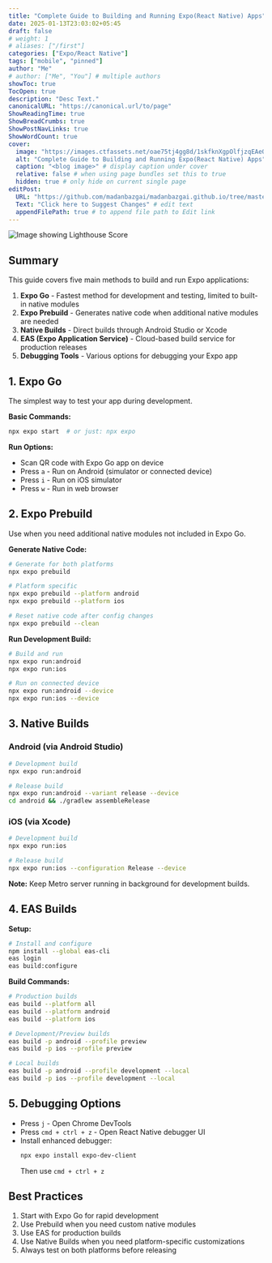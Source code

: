 ```yaml
---
title: "Complete Guide to Building and Running Expo(React Native) Apps"
date: 2025-01-13T23:03:02+05:45
draft: false
# weight: 1
# aliases: ["/first"]
categories: ["Expo/React Native"]
tags: ["mobile", "pinned"]
author: "Me"
# author: ["Me", "You"] # multiple authors
showToc: true
TocOpen: true
description: "Desc Text."
canonicalURL: "https://canonical.url/to/page"
ShowReadingTime: true
ShowBreadCrumbs: true
ShowPostNavLinks: true
ShowWordCount: true
cover:
  image: "https://images.ctfassets.net/oae75tj4gg8d/1skfknXgpOlfjzqEAeQDRG/662f837cc678d66eaa9214050fdfaa4b/expo-diagram1_compare_2x.png" # image path/url
  alt: "Complete Guide to Building and Running Expo(React Native) Apps" # alt text
  caption: "<blog image>" # display caption under cover
  relative: false # when using page bundles set this to true
  hidden: true # only hide on current single page
editPost:
  URL: "https://github.com/madanbazgai/madanbazgai.github.io/tree/master/content/posts/"
  Text: "Click here to Suggest Changes" # edit text
  appendFilePath: true # to append file path to Edit link
---
```


![Image showing Lighthouse Score](https://images.ctfassets.net/oae75tj4gg8d/1skfknXgpOlfjzqEAeQDRG/662f837cc678d66eaa9214050fdfaa4b/expo-diagram1_compare_2x.png)

## Summary

This guide covers five main methods to build and run Expo applications:

1. **Expo Go** - Fastest method for development and testing, limited to built-in native modules
2. **Expo Prebuild** - Generates native code when additional native modules are needed
3. **Native Builds** - Direct builds through Android Studio or Xcode
4. **EAS (Expo Application Service)** - Cloud-based build service for production releases
5. **Debugging Tools** - Various options for debugging your Expo app

## 1. Expo Go

The simplest way to test your app during development.

**Basic Commands:**

```bash
npx expo start  # or just: npx expo
```

**Run Options:**

- Scan QR code with Expo Go app on device
- Press `a` - Run on Android (simulator or connected device)
- Press `i` - Run on iOS simulator
- Press `w` - Run in web browser

## 2. Expo Prebuild

Use when you need additional native modules not included in Expo Go.

**Generate Native Code:**

```bash
# Generate for both platforms
npx expo prebuild

# Platform specific
npx expo prebuild --platform android
npx expo prebuild --platform ios

# Reset native code after config changes
npx expo prebuild --clean
```

**Run Development Build:**

```bash
# Build and run
npx expo run:android
npx expo run:ios

# Run on connected device
npx expo run:android --device
npx expo run:ios --device
```

## 3. Native Builds

### Android (via Android Studio)

```bash
# Development build
npx expo run:android

# Release build
npx expo run:android --variant release --device
cd android && ./gradlew assembleRelease
```

### iOS (via Xcode)

```bash
# Development build
npx expo run:ios

# Release build
npx expo run:ios --configuration Release --device
```

**Note:** Keep Metro server running in background for development builds.

## 4. EAS Builds

**Setup:**

```bash
# Install and configure
npm install --global eas-cli
eas login
eas build:configure
```

**Build Commands:**

```bash
# Production builds
eas build --platform all
eas build --platform android
eas build --platform ios

# Development/Preview builds
eas build -p android --profile preview
eas build -p ios --profile preview

# Local builds
eas build -p android --profile development --local
eas build -p ios --profile development --local
```

## 5. Debugging Options

- Press `j` - Open Chrome DevTools
- Press `cmd + ctrl + z` - Open React Native debugger UI
- Install enhanced debugger:
  ```bash
  npx expo install expo-dev-client
  ```
  Then use `cmd + ctrl + z`

## Best Practices

1. Start with Expo Go for rapid development
2. Use Prebuild when you need custom native modules
3. Use EAS for production builds
4. Use Native Builds when you need platform-specific customizations
5. Always test on both platforms before releasing
